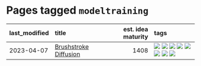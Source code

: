 # Pages tagged `modeltraining`

|last_modified|title|est. idea maturity|tags
|:---|:---|---:|:---|
|2023-04-07|[Brushstroke Diffusion](../brushstroke-diffusion.md)|1408|[![](https://img.shields.io/badge/tag-artisticstyletransfer-161a53)](../tags/artisticstyletransfer.md) [![](https://img.shields.io/badge/tag-creativity-b3194)](../tags/creativity.md) [![](https://img.shields.io/badge/tag-deepgenerativemodeling-34720)](../tags/deepgenerativemodeling.md) [![](https://img.shields.io/badge/tag-experimental-6013c8)](../tags/experimental.md) [![](https://img.shields.io/badge/tag-image_processing-3b18a)](../tags/image_processing.md) [![](https://img.shields.io/badge/tag-modeltraining-db71cb)](../tags/modeltraining.md) [![](https://img.shields.io/badge/tag-painting-71e862)](../tags/painting.md) [![](https://img.shields.io/badge/tag-wip-12eec5)](../tags/wip.md)|
